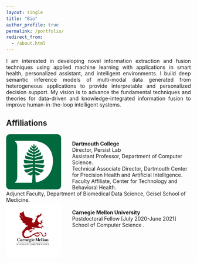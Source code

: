 ```yaml
---
layout: single
title: "Bio"
author_profile: true
permalink: /portfolio/
redirect_from: 
  - /about.html
---
```

<p align="justify">
I am interested in developing novel information extraction and fusion techniques using applied machine learning with applications in 
  smart health, personalized assistant, and intelligent environments. I build deep semantic inference models of multi-modal data generated 
  from heterogeneous applications to provide interpretable and personalized decision support. My vision is to advance the fundamental techniques and theories for data-driven and knowledge-integrated information fusion to improve human-in-the-loop intelligent systems.
</p> 

## Affiliations


<img src='/images/logos/Dartmouth_Logo.png' alt='Image not Loading' style='width: 150px; height:150px; float: left;margin-right: 30px; border: 10px; border-radius: 10px;'>
<br>
<span> <b> Dartmouth College </b> </span><br/>
<span> Director, Persist Lab </span> <br/>
<span> Assistant Professor, Department of <a href="https://web.cs.dartmouth.edu/" style="text-decoration: none"> Computer Science</a>. </span><br/>
<span> Technical Associate Director, <a href="https://c-phai.org/people" style="text-decoration: none"> 		Dartmouth Center for Precision Health and Artificial Intelligence</a>.</span><br/>
<span> Faculty Affiliate, <a href="https://www.c4tbh.org/" style="text-decoration: none"> Center for 			Technology and Behavioral Health</a>.</span><br/>
<span> Adjunct Faculty, <a href="https://geiselmed.dartmouth.edu/bmds/" style="text-decoration: none"> Department of Biomedical Data Science</a>, Geisel School of Medicine.</span><br/>


<img src='/images/logos/cmu_logo.png' alt='Image not Loading' style='width: 150px; height:150px; float: left; margin-right: 30px; border: 10px; border-radius: 10px;'>
<br>
<span> <b> Carnegie Mellon University </b> </span><br/>
<span> Postdoctoral Fellow [July 2020-June 2021] </span><br/>
<span> School of <a href="https://www.cs.cmu.edu/" style="text-decoration: none"> Computer Science </a>.</span>


<!---
<div style="text-align: left;">
	<img src='/images/logos/UVA_logo.png' alt='Image not Loading' style='width: 100px; height:100px; float: left; margin-right: 30px; border: 10px; border-radius: 10px;'>
	<div style="text-align: left">
		<span> <b> University of Virginia </b> </span><br/>
	  	<span>  Graduate Research/Teaching Assistant [February 20xx-Present] </span><br/>
	  	<span> Department of <a href="https://engineering.virginia.edu/departments/computer-science" style="text-decoration: none"> Computer Science </a>.</span><br/>
	</div>
	<br/>
</div>

<div style="text-align: left;">
	<img src='/images/logos/BUET_LOGO.png' alt='Image not Loading' style='width: 100px; height:100px; float: left; margin-right: 30px; border: 10px; border-radius: 10px;'>
	<div style="text-align: left">
		<span> <b> Bangladesh University of Engineering and Technology </b> </span><br/>
	  	<span>  Bachelor of Science [February 20xx-Present] </span><br/>
	  	<span> Department of <a href="https://cse.buet.ac.bd/" style="text-decoration: none"> Computer Science and Engineering </a>.</span><br/>
	</div>
	<br/>
</div>
--->
